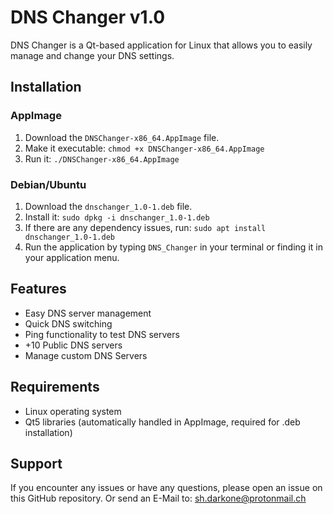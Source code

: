 # DNS Changer v1.0

DNS Changer is a Qt-based application for Linux that allows you to easily manage and change your DNS settings.

## Installation

### AppImage
1. Download the `DNSChanger-x86_64.AppImage` file.
2. Make it executable: `chmod +x DNSChanger-x86_64.AppImage`
3. Run it: `./DNSChanger-x86_64.AppImage`

### Debian/Ubuntu
1. Download the `dnschanger_1.0-1.deb` file.
2. Install it: `sudo dpkg -i dnschanger_1.0-1.deb`
3. If there are any dependency issues, run: `sudo apt install dnschanger_1.0-1.deb`
4. Run the application by typing `DNS_Changer` in your terminal or finding it in your application menu.

## Features
- Easy DNS server management
- Quick DNS switching
- Ping functionality to test DNS servers
- +10 Public DNS servers
- Manage custom DNS Servers

## Requirements
- Linux operating system
- Qt5 libraries (automatically handled in AppImage, required for .deb installation)

## Support
If you encounter any issues or have any questions, please open an issue on this GitHub repository.
Or send an E-Mail to: sh.darkone@protonmail.ch